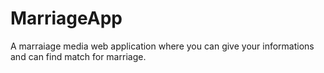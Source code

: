 # MarriageApp
A marraiage media web application where you can give your informations and can find match for marriage.
